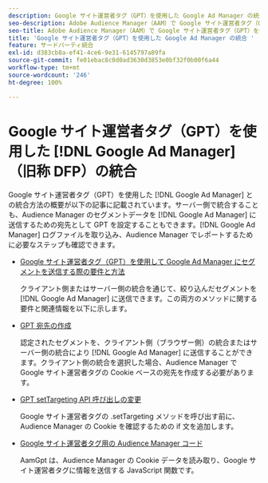 ```yaml
---
description: Google サイト運営者タグ（GPT）を使用した Google Ad Manager の統合方法の概要です。
seo-description: Adobe Audience Manager（AAM）で Google サイト運営者タグ（GPT）を使用した Google Ad Manager の統合方法の概要です。
seo-title: Adobe Audience Manager（AAM）で Google サイト運営者タグ（GPT）を使用した Google Ad Manager の統合
title: 'Google サイト運営者タグ（GPT）を使用した Google Ad Manager の統合 '
feature: サードパーティ統合
exl-id: d383cb8a-ef41-4ce6-9e31-6145797a89fa
source-git-commit: fe01ebac8c0d0ad3630d3853e0bf32f0b00f6a44
workflow-type: tm+mt
source-wordcount: '246'
ht-degree: 100%

---
```


# Google サイト運営者タグ（GPT）を使用した [!DNL Google Ad Manager]（旧称 DFP）の統合

Google サイト運営者タグ（GPT）を使用した [!DNL Google Ad Manager] との統合方法の概要が以下の記事に記載されています。サーバー側で統合することも、Audience Manager のセグメントデータを [!DNL Google Ad Manager] に送信するための宛先として GPT を設定することもできます。[!DNL Google Ad Manager] ログファイルを取り込み、Audience Manager でレポートするために必要なステップも確認できます。

* [Google サイト運営者タグ（GPT）を使用して Google Ad Manager にセグメントを送信する際の要件と方法](/help/using/integration/gpt-aam-destination/gpt-aam-requirements.md)

   クライアント側またはサーバー側の統合を通じて、絞り込んだセグメントを [!DNL Google Ad Manager] に送信できます。この両方のメソッドに関する要件と関連情報を以下に示します。

* [GPT 宛先の作成](/help/using/integration/gpt-aam-destination/gpt-aam-create-destination.md)

   認定されたセグメントを、クライアント側（ブラウザー側）の統合またはサーバー側の統合により [!DNL Google Ad Manager] に送信することができます。クライアント側の統合を選択した場合、Audience Manager で Google サイト運営者タグの Cookie ベースの宛先を作成する必要があります。

* [GPT setTargeting API 呼び出しの変更](/help/using/integration/gpt-aam-destination/gpt-aam-modify-api.md)

   Google サイト運営者タグの .setTargeting メソッドを呼び出す前に、Audience Manager の Cookie を確認するための if 文を追加します。

* [Google サイト運営者タグ用の Audience Manager コード](/help/using/integration/gpt-aam-destination/gpt-aam-aamgpt-code.md)

   AamGpt は、Audience Manager の Cookie データを読み取り、Google サイト運営者タグに情報を送信する JavaScript 関数です。

